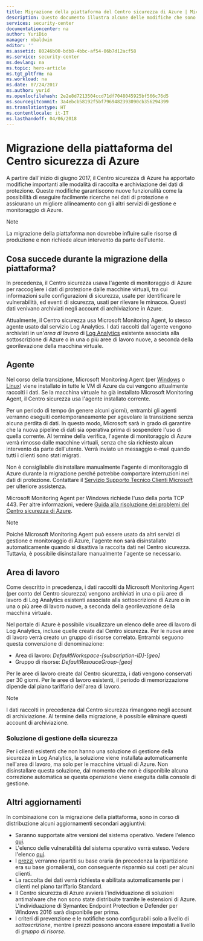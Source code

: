 ```yaml
---
title: Migrazione della piattaforma del Centro sicurezza di Azure | Microsoft Docs
description: Questo documento illustra alcune delle modifiche che sono state apportate alla modalità di raccolta dati nel Centro sicurezza di Azure.
services: security-center
documentationcenter: na
author: YuriDio
manager: mbaldwin
editor: ''
ms.assetid: 80246b00-bdb8-4bbc-af54-06b7d12acf58
ms.service: security-center
ms.devlang: na
ms.topic: hero-article
ms.tgt_pltfrm: na
ms.workload: na
ms.date: 07/24/2017
ms.author: yurid
ms.openlocfilehash: 2e2e8d7213504ccd71df7048045925bf566c76d5
ms.sourcegitcommit: 3a4ebcb58192f5bf7969482393090cb356294399
ms.translationtype: HT
ms.contentlocale: it-IT
ms.lasthandoff: 04/06/2018
---
```

# <a name="azure-security-center-platform-migration"></a>Migrazione della piattaforma del Centro sicurezza di Azure

A partire dall'inizio di giugno 2017, il Centro sicurezza di Azure ha apportato modifiche importanti alle modalità di raccolta e archiviazione dei dati di protezione.  Queste modifiche garantiscono nuove funzionalità come la possibilità di eseguire facilmente ricerche nei dati di protezione e assicurano un migliore allineamento con gli altri servizi di gestione e monitoraggio di Azure.

> [!NOTE]
> La migrazione della piattaforma non dovrebbe influire sulle risorse di produzione e non richiede alcun intervento da parte dell'utente.


## <a name="whats-happening-during-this-platform-migration"></a>Cosa succede durante la migrazione della piattaforma?

In precedenza, il Centro sicurezza usava l'agente di monitoraggio di Azure per raccogliere i dati di protezione dalle macchine virtuali, tra cui informazioni sulle configurazioni di sicurezza, usate per identificare le vulnerabilità, ed eventi di sicurezza, usati per rilevare le minacce. Questi dati venivano archiviati negli account di archiviazione in Azure.

Attualmente, il Centro sicurezza usa Microsoft Monitoring Agent, lo stesso agente usato dal servizio Log Analytics. I dati raccolti dall'agente vengono archiviati in un'*area di lavoro* di [Log Analytics](../log-analytics/log-analytics-manage-access.md) esistente associata alla sottoscrizione di Azure o in una o più aree di lavoro nuove, a seconda della georilevazione della macchina virtuale.

## <a name="agent"></a>Agente

Nel corso della transizione, Microsoft Monitoring Agent (per [Windows](../log-analytics/log-analytics-windows-agent.md) o [Linux](../log-analytics/log-analytics-linux-agents.md)) viene installato in tutte le VM di Azure da cui vengono attualmente raccolti i dati.  Se la macchina virtuale ha già installato Microsoft Monitoring Agent, il Centro sicurezza usa l'agente installato corrente.

Per un periodo di tempo (in genere alcuni giorni), entrambi gli agenti verranno eseguiti contemporaneamente per agevolare la transizione senza alcuna perdita di dati. In questo modo, Microsoft sarà in grado di garantire che la nuova pipeline di dati sia operativa prima di sospendere l'uso di quella corrente. Al termine della verifica, l'agente di monitoraggio di Azure verrà rimosso dalle macchine virtuali, senza che sia richiesto alcun intervento da parte dell'utente. Verrà inviato un messaggio e-mail quando tutti i clienti sono stati migrati.
 
Non è consigliabile disinstallare manualmente l'agente di monitoraggio di Azure durante la migrazione perché potrebbe comportare interruzioni nei dati di protezione. Contattare il [Servizio Supporto Tecnico Clienti Microsoft](https://support.microsoft.com/contactus/) per ulteriore assistenza. 

Microsoft Monitoring Agent per Windows richiede l'uso della porta TCP 443. Per altre informazioni, vedere [Guida alla risoluzione dei problemi del Centro sicurezza di Azure](security-center-troubleshooting-guide.md).


> [!NOTE] 
> Poiché Microsoft Monitoring Agent può essere usato da altri servizi di gestione e monitoraggio di Azure, l'agente non sarà disinstallato automaticamente quando si disattiva la raccolta dati nel Centro sicurezza. Tuttavia, è possibile disinstallare manualmente l'agente se necessario.

## <a name="workspace"></a>Area di lavoro

Come descritto in precedenza, i dati raccolti da Microsoft Monitoring Agent (per conto del Centro sicurezza) vengono archiviati in una o più aree di lavoro di Log Analytics esistenti associate alla sottoscrizione di Azure o in una o più aree di lavoro nuove, a seconda della georilevazione della macchina virtuale.

Nel portale di Azure è possibile visualizzare un elenco delle aree di lavoro di Log Analytics, incluse quelle create dal Centro sicurezza. Per le nuove aree di lavoro verrà creato un gruppo di risorse correlato. Entrambi seguono questa convenzione di denominazione:

- Area di lavoro: *DefaultWorkspace-[subscription-ID]-[geo]*
- Gruppo di risorse: *DefaultResouceGroup-[geo]* 
 
Per le aree di lavoro create dal Centro sicurezza, i dati vengono conservati per 30 giorni. Per le aree di lavoro esistenti, il periodo di memorizzazione dipende dal piano tariffario dell'area di lavoro.

> [!NOTE]
> I dati raccolti in precedenza dal Centro sicurezza rimangono negli account di archiviazione. Al termine della migrazione, è possibile eliminare questi account di archiviazione.

### <a name="security-management-solution"></a>Soluzione di gestione della sicurezza 

Per i clienti esistenti che non hanno una soluzione di gestione della sicurezza in Log Analytics, la soluzione viene installata automaticamente nell'area di lavoro, ma solo per le macchine virtuali di Azure. Non disinstallare questa soluzione, dal momento che non è disponibile alcuna correzione automatica se questa operazione viene eseguita dalla console di gestione.


## <a name="other-updates"></a>Altri aggiornamenti

In combinazione con la migrazione della piattaforma, sono in corso di distribuzione alcuni aggiornamenti secondari aggiuntivi:

- Saranno supportate altre versioni del sistema operativo. Vedere l'elenco [qui](security-center-faq.md#virtual-machines).
- L'elenco delle vulnerabilità del sistema operativo verrà esteso. Vedere l'elenco [qui](https://gallery.technet.microsoft.com/Azure-Security-Center-a789e335).
- I [prezzi](https://azure.microsoft.com/pricing/details/security-center/) verranno ripartiti su base oraria (in precedenza la ripartizione era su base giornaliera), con conseguente risparmio sui costi per alcuni clienti.
- La raccolta dei dati verrà richiesta e abilitata automaticamente per i clienti nel piano tariffario Standard.
- Il Centro sicurezza di Azure avvierà l'individuazione di soluzioni antimalware che non sono state distribuite tramite le estensioni di Azure. L'individuazione di Symantec Endpoint Protection e Defender per Windows 2016 sarà disponibile per prima.
- I criteri di prevenzione e le notifiche sono configurabili solo a livello di *sottoscrizione*, mentre i prezzi possono ancora essere impostati a livello di *gruppo di risorse*.

